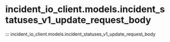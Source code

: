 # incident_io_client.models.incident_statuses_v1_update_request_body

::: incident_io_client.models.incident_statuses_v1_update_request_body